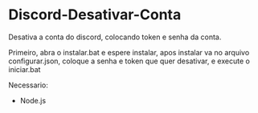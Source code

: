 # Discord-Desativar-Conta
Desativa a conta do discord, colocando token e senha da conta.


Primeiro, abra o instalar.bat e espere instalar, apos instalar va no arquivo configurar.json, coloque a senha e token que quer desativar, e execute o iniciar.bat


Necessario:

- Node.js

